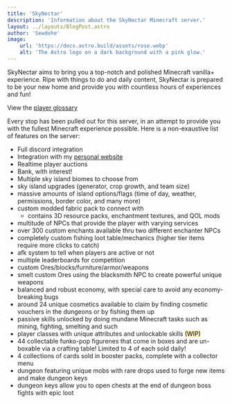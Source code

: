 ```yaml
---
title: 'SkyNectar'
description: 'Information about the SkyNectar Minecraft server.'
layout: ../layouts/BlogPost.astro
author: 'Sewdohe'
image:
    url: 'https://docs.astro.build/assets/rose.webp'
    alt: 'The Astro logo on a dark background with a pink glow.'
---
```


SkyNectar aims to bring you a top-notch and polished Minecraft vanilla+ experience. Ripe with things to do and daily content, SkyNectar is prepared to be your new home and provide you with countless hours of experiences and fun!

View the [player glossary](https://divnectar.com/players)

Every stop has been pulled out for this server, in an attempt to provide you with the fullest Minecraft experience possible. Here is a non-exaustive list of features on the server:
- Full discord integration
- Integration with my [personal website](https://divnectar.com)
- Realtime player auctions
- Bank, with interest!
- Multiple sky island biomes to choose from
- sky island upgrades (generator, crop growth, and team size)
- massive amounts of island options/flags (time of day, weather, permissions, border color, and many more)
- custom modded fabric pack to connect with
	- contains 3D resource packs, enchantment textures, and QOL mods 
- multitude of NPCs that provide the player with varying services
- over 300 custom enchants available thru two different enchanter NPCs
- completely custom fishing loot table/mechanics (higher tier items require more clicks to catch)
- afk system to tell when players are active or not
- multiple leaderboards for competition 
- custom Ores/blocks/furniture/armor/weapons
- smelt custom Ores using the blacksmith NPC to create powerful unique weapons
- balanced and robust economy, with special care to avoid any economy-breaking bugs
- around 24 unique cosmetics available to claim by finding cosmetic vouchers in the dungeons or by fishing them up
- passive skills unlocked by doing mundane Minecraft tasks such as mining, fighting, smelting and such
- player classes with unique attributes and unlockable skills <mark style="background: #FFF3A3A6;">(WIP)</mark>
- 44 collectable funko-pop figurenes that come in boxes and are un-boxable via a crafting table! Limited to 4 of each sold daily!
- 4 collections of cards sold in booster packs, complete with a collector menu
- dungeon featuring unique mobs with rare drops used to forge new items and make dungeon keys 
- dungeon keys allow you to open chests at the end of dungeon boss fights with epic loot
